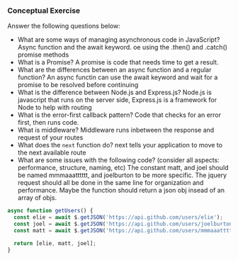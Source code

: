### Conceptual Exercise

Answer the following questions below:

- What are some ways of managing asynchronous code in JavaScript?
Async function and the await keyword. oe using the .then() and .catch() promise methods
- What is a Promise?
A promise is code that needs time to get a result. 
- What are the differences between an async function and a regular function?
An async functin can use the await keyword and wait for a promise to be resolved before continuing
- What is the difference between Node.js and Express.js?
Node.js is javascript that runs on the server side, Express.js is a framework for Node to help with routing
- What is the error-first callback pattern?
Code that checks for an error first, then runs code.
- What is middleware?
Middleware runs inbetween the response and request of your routes
- What does the `next` function do?
next tells your application to move to the next available route
- What are some issues with the following code? (consider all aspects: performance, structure, naming, etc)
The constant matt, and joel should be named mmmaaatttttt, and joelburton to be more specific. The jquery request should all be done in the same line for organization and performance. Maybe the function should return a json obj insead of an array of objs. 
```js
async function getUsers() {
  const elie = await $.getJSON('https://api.github.com/users/elie');
  const joel = await $.getJSON('https://api.github.com/users/joelburton');
  const matt = await $.getJSON('https://api.github.com/users/mmmaaatttttt');

  return [elie, matt, joel];
}
```

